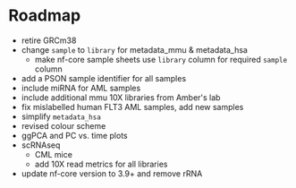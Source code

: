 # Roadmap

* retire GRCm38
* change `sample` to `library` for metadata_mmu & metadata_hsa
  - make nf-core sample sheets use `library` column for required `sample` column
* add a PSON sample identifier for all samples
* include miRNA for AML samples
* include additional mmu 10X libraries from Amber's lab 
* fix mislabelled human FLT3 AML samples, add new samples
* simplify `metadata_hsa`
* revised colour scheme
* ggPCA and PC vs. time plots
* scRNAseq
  - CML mice 
  - add 10X read metrics for all libraries
* update nf-core version to 3.9+ and remove rRNA

